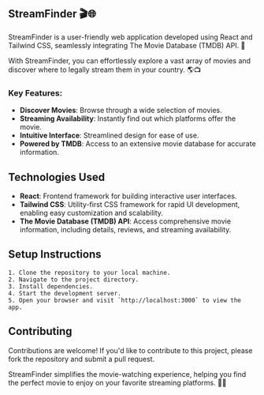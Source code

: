 ## StreamFinder 🎬🌐

StreamFinder is a user-friendly web application developed using React and Tailwind CSS, seamlessly integrating The Movie Database (TMDB) API. 🚀

With StreamFinder, you can effortlessly explore a vast array of movies and discover where to legally stream them in your country. 🌎📺

### Key Features:
- **Discover Movies**: Browse through a wide selection of movies.
- **Streaming Availability**: Instantly find out which platforms offer the movie.
- **Intuitive Interface**: Streamlined design for ease of use.
- **Powered by TMDB**: Access to an extensive movie database for accurate information.
## Technologies Used

- **React**: Frontend framework for building interactive user interfaces.
- **Tailwind CSS**: Utility-first CSS framework for rapid UI development, enabling easy customization and scalability.
- **The Movie Database (TMDB) API**: Access comprehensive movie information, including details, reviews, and streaming availability.

## Setup Instructions
```
1. Clone the repository to your local machine.
2. Navigate to the project directory.
3. Install dependencies.
4. Start the development server.
5. Open your browser and visit `http://localhost:3000` to view the app.
```

## Contributing

Contributions are welcome! If you'd like to contribute to this project, please fork the repository and submit a pull request.

StreamFinder simplifies the movie-watching experience, helping you find the perfect movie to enjoy on your favorite streaming platforms. 🍿✨
